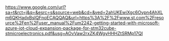https://www.google.com/url?sa=t&rct=j&q=&esrc=s&source=web&cd=&ved=2ahUKEwiXgc6Oypn4AhXLm6QKHadxBsIQFnoECAQQAQ&url=https%3A%2F%2Fwww.st.com%2Fresource%2Fen%2Fuser_manual%2Fum2242-getting-started-with-microsoft-azure-iot-cloud-expansion-package-for-stm32cube-stmicroelectronics.pdf&usg=AOvVaw2rxZK4WgyHHHZtSRMp17QI